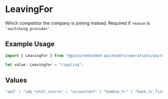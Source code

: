 # LeavingFor

Which competitor the company is joining instead. Required if `reason` is `'switching_provider'`.

## Example Usage

```typescript
import { LeavingFor } from "@gusto/embedded-api/models/operations/postcompaniescompanyuuidsuspensions.js";

let value: LeavingFor = "rippling";
```

## Values

```typescript
"apd" | "adp_total_source" | "accountant" | "bamboo_hr" | "bank_or_financial_institution" | "check" | "insperity" | "intuit_or_quickbooks" | "justworks" | "manual" | "namely" | "onpay" | "other" | "patriot" | "paycom" | "paylocity" | "rippling" | "square" | "surepayroll" | "trinet" | "zenefits"
```
